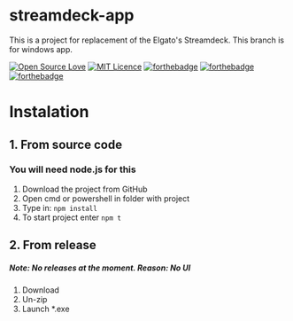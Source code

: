 # streamdeck-app
This is a project for replacement of the Elgato's Streamdeck.
This branch is for windows app.

[![Open Source Love](https://badges.frapsoft.com/os/v2/open-source-150x25.png?v=103)](https://github.com/ellerbrock/open-source-badges/) [![MIT Licence](https://badges.frapsoft.com/os/mit/mit.png?v=103)](https://opensource.org/licenses/mit-license.php)
[![forthebadge](https://forthebadge.com/images/badges/powered-by-electricity.svg)](https://forthebadge.com)
[![forthebadge](https://forthebadge.com/images/badges/uses-html.svg)](https://forthebadge.com)
[![forthebadge](https://forthebadge.com/images/badges/made-with-javascript.svg)](https://forthebadge.com)

# Instalation
## 1. From source code
### You will need node.js for this
1. Download the project from GitHub
2. Open cmd or powershell in folder with project
3. Type in: `npm install`
4. To start project enter `npm t`
## 2. From release
##### Note: No releases at the moment. Reason: No UI
1. Download
2. Un-zip
3. Launch *.exe
